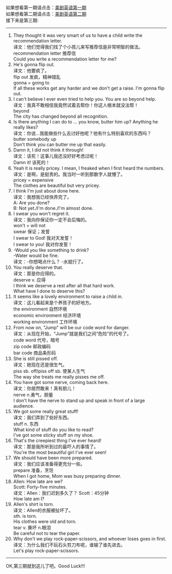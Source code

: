 如果想看第一期请点击：[美剧英语第一期](https://github.com/Benbenbear/Coolshare/blob/master/English/American%20Drama%20English%20%231.md)   
如果想看第二期请点击：[美剧英语第二期](https://github.com/Benbenbear/Coolshare/blob/master/English/American%20Drama%20English%20%232.md)   
接下来是第三期:    
_ _ _
1. They thought it was very smart of us to have a child write the recommendation letter.  
   译文：他们觉得我们找了个小孩儿来写推荐信是非常明智的做法。  
   recommendation letter  推荐信  
   Could you write a recommendation letter for me?
2. He's gonna flip out.  
   译文：他要疯了。  
   flip out  发疯，精神错乱  
   gonna = going to  
   If all these works get any harder and we don't get a raise. I'm gonna flip out.
3. I can't believe I ever even tried to help you. You are so beyond help.  
   译文：我真不敢相信我竟然试着去帮你！你这人根本就没法帮！  
   beyond  
   The city has changed beyond all recognition.
4. Is there anything I can do to ... you know, butter him up? Anything he really likes?  
   译文：你说...我能做些什么去讨好他呢？他有什么特别喜欢的东西吗？  
   butter somebody up  
   Don't think you can butter me up that easily.
5. Damn it, I did not think it through!  
   译文：该死！这事儿我还没好好考虑过呢！  
   Damn it! 该死的！
6. Yeah it is really pricey. I mean, I freaked when I first heard the numbers.  
   译文：是啊，是挺贵的。我当时一听到那数字人就懵了。  
   pricey = expensive  
   The clothes are beautiful but very pricey.
7. I think I'm just about done here.  
   译文：我想我已经快弄完了。  
   A: Are you done?  
   B: Not yet./I'm done./I'm almost done.
8. I swear you won't regret it.  
   译文：我向你保证你一定不会后悔的。  
   won't = will not  
   swear 保证；发誓  
   I swear to God!  我对天发誓！  
   I swear to you!  我对你发誓！
9. -Would you like something to drink?  
   -Water would be fine.  
   译文：-你想喝点什么？  -水就行了。
10. You really deserve that.  
    译文：那是你应得的。  
    deserve v. 应得  
    I think we deserve a rest after all that hard work.   
    What have I done to deserve this?
11. It seems like a lovely environment to raise a child in.  
    译文：这儿看起来是个养孩子的好地方。  
    the environment       自然环境  
    economic environment  经济环境  
    working environment   工作环境
12. From now on, "Jump" will be our code word for danger.  
    译文：从现在开始，“Jump”就是我们之间“危险”的代号了。  
    code word  代号，暗号  
    zip code 邮政编码   
    bar code 商品条形码  
13. She is still pissed off.  
    译文：她现在还是很生气。  
    piss sb. off/piss off sb.  使某人生气  
    The way she treats me really pisses me off.
14. You have got some nerve, coming back here.  
    译文：你居然敢来！真有胆儿！  
    nerve n.勇气，胆量  
    I don't have the nerve to stand up and speak in front of a large audience.  
15. We got some really great stuff!  
    译文：我们弄到了些好东西。  
    stuff n. 东西  
    What kind of stuff do you like to read?  
    I've got some sticky stuff on my shoe.
16. That's the creepiest thing I've ever heard!  
    译文：那是我所听到过的最吓人的事情了。  
    You're the most beautiful girl I've ever seen!
17. We should have been more prepared.  
    译文：我们应该准备得更充分一些。  
    prepare  准备，烹饪  
    When I got home, Mom was busy preparing dinner.
18. Allen: How late are we?  
    Scott: Forty-five minutes.  
    译文：Allen：我们迟到多久了？  Scott：45分钟  
    How late am I?
19. Allen's shirt is torn.  
    译文：Allen的衣服被扯坏了。  
    sth. is torn.  
    His clothes were old and torn.  
    tear v. 撕坏 n.眼泪  
    Be careful not to tear the paper.
20. Why don't we play rock-paper-scissors, and whoever loses goes in first.  
    译文：为什么我们不玩石头剪刀布呢，谁输了谁先进去。  
    Let's play rock-paper-scissors.  
    
_ _ _  
OK,第三期就到这儿了吧。Good Luck!!!                                                                                                        
